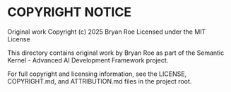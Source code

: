 # COPYRIGHT NOTICE

Original work Copyright (c) 2025 Bryan Roe
Licensed under the MIT License

This directory contains original work by Bryan Roe as part of the 
Semantic Kernel - Advanced AI Development Framework project.

For full copyright and licensing information, see the LICENSE, 
COPYRIGHT.md, and ATTRIBUTION.md files in the project root.
